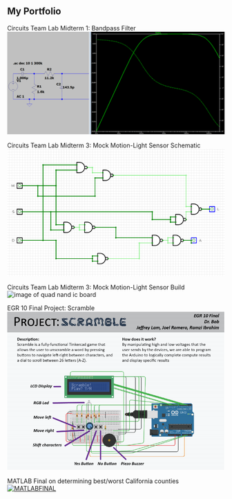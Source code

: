 ## My Portfolio

Circuits Team Lab Midterm 1: Bandpass Filter  
![image of bandpass filter](/assets/images/BPF1.PNG)

Circuits Team Lab Midterm 3: Mock Motion-Light Sensor Schematic
![image of quad nand ic schematic](/assets/images/schematics.PNG) 

Circuits Team Lab Midterm 3: Mock Motion-Light Sensor Build
![image of quad nand ic board](/assets/images/quadnandic.jpg)  

EGR 10 Final Project: Scramble  
![scramble_details](/assets/images/projectscramble.PNG)  
  
MATLAB Final on determining best/worst California counties  
[![MATLABFINAL](https://img.youtube.com/vi/nvbHfmzMe04/0.jpg)](https://www.youtube.com/watch?v=nvbHfmzMe04)  
  
